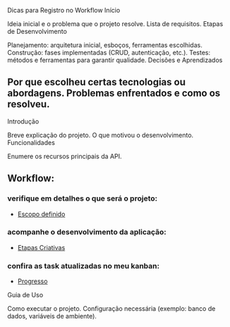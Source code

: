 Dicas para Registro no Workflow Início

Ideia inicial e o problema que o projeto resolve. Lista de requisitos. Etapas de Desenvolvimento

Planejamento: arquitetura inicial, esboços, ferramentas escolhidas. Construção: fases implementadas (CRUD, autenticação, etc.). Testes: métodos e ferramentas para garantir qualidade. Decisões e Aprendizados

Por que escolheu certas tecnologias ou abordagens. Problemas enfrentados e como os resolveu.
-------

Introdução

Breve explicação do projeto.
O que motivou o desenvolvimento.
Funcionalidades

Enumere os recursos principais da API.

## Workflow:
### verifique em detalhes o que será o projeto:
- [Escopo definido](escopo.md)
  
### acompanhe o desenvolvimento da aplicação: 
- [Etapas Criativas](workflow.md)
  
### confira as task atualizadas no meu kanban:
- [Progresso](https://trello.com/b/4l3x0DfE)
  
Guia de Uso

Como executar o projeto.
Configuração necessária (exemplo: banco de dados, variáveis de ambiente).
